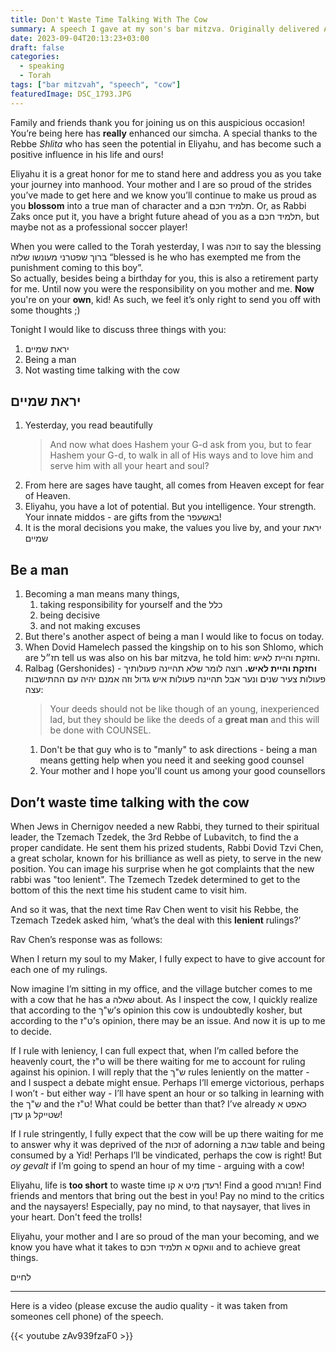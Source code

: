 ```yaml
---
title: Don't Waste Time Talking With The Cow
summary: A speech I gave at my son's bar mitzva. Originally delivered August 6th, 2023
date: 2023-09-04T20:13:23+03:00
draft: false
categories:
  - speaking
  - Torah
tags: ["bar mitzvah", "speech", "cow"]
featuredImage: DSC_1793.JPG
---
```


Family and friends thank you for joining us on this auspicious occasion! You’re being here has **really** enhanced our simcha. A special thanks to the Rebbe _Shlita_ who has seen the potential in Eliyahu, and has become such a positive influence in his life and ours!

Eliyahu it is a great honor for me to stand here and address you as you take your journey into manhood. Your mother and I are so proud of the strides you’ve made to get here and we know you’ll continue to make us proud as you **blossom** into a true man of character and a תלמיד חכם. Or, as Rabbi Zaks once put it, you have a bright future ahead of you as a תלמיד חכם, but maybe not as a professional soccer player!

When you were called to the Torah yesterday, I was זוכה to say the blessing ברוך שפטרני מעונשו שלזה “blessed is he who has exempted me from the punishment coming to this boy”.  
So actually, besides being a birthday for you, this is also a retirement party for me. Until now you were the responsibility on you mother and me. **Now** you're on your **own**, kid! As such, we feel it’s only right to send you off with some thoughts ;)

Tonight I would like to discuss three things with you:

1. יראת שמיים
2. Being a man
3. Not wasting time talking with the cow

## יראת שמיים

1. Yesterday, you read beautifully
   > And now what does Hashem your G-d ask from you, but to fear Hashem your G-d, to walk in all of His ways and to love him and serve him with all your heart and soul?
1. From here are sages have taught, all comes from Heaven except for fear of Heaven.
1. Eliyahu, you have a lot of potential. But you intelligence. Your strength. Your innate middos - are gifts from the באשעפר!
1. It is the moral decisions you make, the values you live by, and your יראת שמיים

## Be a man

1. Becoming a man means many things,
   1. taking responsibility for yourself and the כלל
   2. being decisive
   3. and not making excuses
2. But there's another aspect of being a man I would like to focus on today.
3. When Dovid Hamelech passed the kingship on to his son Shlomo, which are חז״ל tell us was also on his bar mitzva, he told him: וחזקת והיית לאיש.
4. Ralbag (Gershonides) - **וחזקת והיית לאיש.** רוצה לומר שלא תהיינה פעולותיך פעולות צעיר שנים ונער אבל תהיינה פעולות איש גדול וזה אמנם יהיה עם ההתישבות עצה:
   > Your deeds should not be like though of an young, inexperienced lad, but they should be like the deeds of a **great man** and this will be done with COUNSEL.
   1. Don't be that guy who is to "manly" to ask directions - being a man means getting help when you need it and seeking good counsel
   2. Your mother and I hope you'll count us among your good counsellors

## Don’t waste time talking with the cow

When Jews in Chernigov needed a new Rabbi, they turned to their spiritual leader, the Tzemach Tzedek, the 3rd Rebbe of Lubavitch, to find the a proper candidate. He sent them his prized students, Rabbi Dovid Tzvi Chen, a great scholar, known for his brilliance as well as piety, to serve in the new position. You can image his surprise when he got complaints that the new rabbi was "too lenient". The Tzemech Tzedek determined to get to the bottom of this the next time his student came to visit him.

And so it was, that the next time Rav Chen went to visit his Rebbe, the Tzemach Tzedek asked him, ‘what’s the deal with this **lenient** rulings?’

Rav Chen’s response was as follows:

When I return my soul to my Maker, I fully expect to have to give account for each one of my rulings.

Now imagine I’m sitting in my office, and the village butcher comes to me with a cow that he has a שאלה about. As I inspect the cow, I quickly realize that according to the ש"ך’s opinion this cow is undoubtedly kosher, but according to the ט"ז’s opinion, there may be an issue. And now it is up to me to decide.

If I rule with leniency, I can full expect that, when I’m called before the heavenly court, the ט"ז will be there waiting for me to account for ruling against his opinion. I will reply that the ש"ך rules leniently on the matter - and I suspect a debate might ensue. Perhaps I’ll emerge victorious, perhaps I won’t - but either way - I’ll have spent an hour or so talking in learning with the ש"ך and the ט"ז! What could be better than that? I’ve already כאפט א שטייקל גן עדן!

If I rule stringently, I fully expect that the cow will be up there waiting for me to answer why it was deprived of the זכות of adorning a שבת table and being consumed by a Yid! Perhaps I’ll be vindicated, perhaps the cow is right! But _oy gevalt_ if I’m going to spend an hour of my time - arguing with a cow!

Eliyahu, life is **too short** to waste time רעדן מיט א קו!
Find a good חבורה!
Find friends and mentors that bring out the best in you!
Pay no mind to the critics and the naysayers!
Especially, pay no mind, to that naysayer, that lives in your heart.
Don't feed the trolls!

Eliyahu, your mother and I are so proud of the man your becoming, and we know you have what it takes to וואקס א תלמיד חכם and to achieve great things.

לחיים

---

Here is a video (please excuse the audio quality - it was taken from someones cell phone) of the speech.

{{< youtube zAv939fzaF0 >}}
